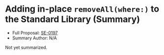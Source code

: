 # Adding in-place `removeAll(where:)` to the Standard Library (Summary)

* Full Proposal: [SE-0197](https://github.com/apple/swift-evolution/blob/main/proposals/0197-remove-where.md)
* Summary Author: N/A

Not yet summarized.
